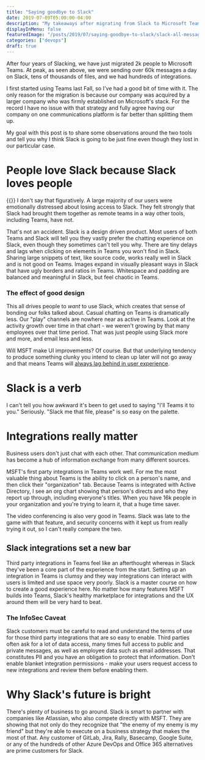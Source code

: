 ```yaml
---
title: "Saying goodbye to Slack"
date: 2019-07-09T05:00:00-04:00
description: "My takeaways after migrating from Slack to Microsoft Teams after four years of Slacking"
displayInMenu: false
featuredImage: "/posts/2019/07/saying-goodbye-to-slack/slack-all-messages.png"
categories: ["devops"]
draft: true
---
```

After four years of Slacking, we have just migrated 2k people to Microsoft Teams.  At peak, as seen above, we were sending over 60k messages a day on Slack, tens of thousands of files, and we had hundreds of integrations.

I first started using Teams last Fall, so I've had a good bit of time with it.  The only reason for the migration is because our company was acquired by a larger company who was firmly established on Microsoft's stack.  For the record I have no issue with that strategy and fully agree having our company on one communications platform is far better than splitting them up.

My goal with this post is to share some observations around the two tools and tell you why I think Slack is going to be just fine even though they lost in our particular case.

# People love Slack because Slack loves people
{{<smallimg src="/posts/2019/07/saying-goodbye-to-slack/heart-slack.png" alt="Slack heart logo" smartfloat="left" width="125px">}}
I don't say that figuratively.  A large majority of our users were emotionally distressed about losing access to Slack.  They felt strongly that Slack had brought them together as remote teams in a way other tools, including Teams, have not.

That's not an accident.  Slack is a design driven product.  Most users of both Teams and Slack will tell you they vastly prefer the chatting experience on Slack, even though they sometimes can't tell you why.  There are tiny delays and lags when clicking on elements in Teams you won't find in Slack.  Sharing large snippets of text, like source code, works really well in Slack and is not good on Teams.  Images expand in visually pleasant ways in Slack that have ugly borders and ratios in Teams.  Whitespace and padding are balanced and meaningful in Slack, but feel chaotic in Teams.

### The effect of good design
This all drives people to _want_ to use Slack, which creates that sense of bonding our folks talked about.  Casual chatting on Teams is dramatically less.  Our "play" channels are nowhere near as active in Teams.  Look at the activity growth over time in that chart - we weren't growing by that many employees over that time period.  That was just people using Slack more and more, and email less and less.

Will MSFT make UI improvements?  Of course.  But that underlying tendency to produce something clunky you intend to clean up later will not go away and that means Teams will [always lag behind in user experience](https://microsoftteams.uservoice.com/forums/555103-public/suggestions/17408641-compact-mode).

# Slack is a verb #
I can't tell you how awkward it's been to get used to saying "I'll Teams it to you."  Seriously.  "Slack me that file, please" is so easy on the palette.

# Integrations really matter
Business users don't just chat with each other.  That communication medium has become a hub of information exchange from many different sources.  

MSFT's first party integrations in Teams work well.  For me the most valuable thing about Teams is the ability to click on a person's name, and then click their "organization" tab.  Because Teams is integrated with Active Directory, I see an org chart showing that person's directs and who they report up through, including everyone's titles.  When you have 16k people in your organization and you're trying to learn it, that a huge time saver.

The video conferencing is also very good in Teams.  Slack was late to the game with that feature, and security concerns with it kept us from really trying it out, so I can't really compare the two.

## Slack integrations set a new bar
Third party integrations in Teams feel like an afterthought whereas in Slack they've been a core part of the experience from the start.  Setting up an integration in Teams is clumsy and they way integrations can interact with users is limited and use space very poorly.  Slack is a master course on how to create a good experience here.  No matter how many features MSFT builds into Teams, Slack's healthy marketplace for integrations and the UX around them will be very hard to beat.

### The InfoSec Caveat
Slack customers must be careful to read and understand the terms of use for those third party integrations that are so easy to enable.  Third parties often ask for a lot of data access, many times full access to public and private messages, as well as employee data such as email addresses.  That constitutes PII and you have an obligation to protect that information.  Don't enable blanket integration permissions - make your users request access to new integrations and review them before enabling them.

# Why Slack's future is bright #
There's plenty of business to go around. Slack is smart to partner with companies like Atlassian, who also compete directly with MSFT.  They are showing that not only do they recognize that "the enemy of my enemy is my friend" but they're able to execute on a business strategy that makes the most of that.  Any customer of GitLab, Jira, Rally, Basecamp, Google Suite, or any of the hundreds of other Azure DevOps and Office 365 alternatives are prime customers for Slack.
